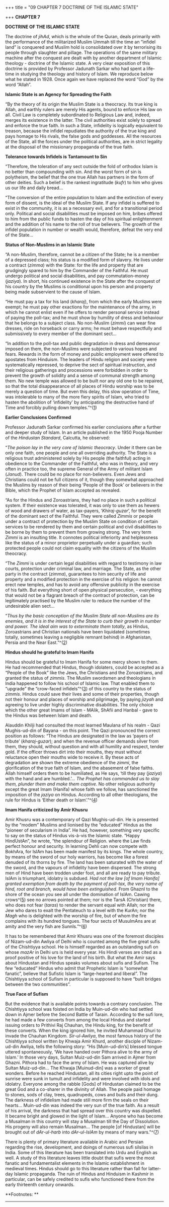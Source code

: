 +++
title = "09 CHAPTER 7 DOCTRINE OF THE ISLAMIC STATE"

+++
**CHAPTER 7**

**DOCTRINE OF THE ISLAMIC STATE**

The doctrine of *jihAd*, which is the whole of the Quran, deals primarily with the performance of the militarized Muslim Ummah till the time an “infidel land” is conquered and Muslim hold is consolidated over it by terrorising its people through slaughter and pillage.  The operations of the same military machine after the conquest are dealt with by another department of Islamic theology - doctrine of the Islamic state.  A very clear exposition of this doctrine is provided by Professor Jadunath Sarkar who had spent a life-time in studying the theology and history of Islam.  We reproduce below what he stated in 1928.  Once again we have replaced the word “God” by the word “Allah”.

**Islamic State is an Agency for Spreading the Faith**

“By the theory of its origin the Muslim State is a theocracy.  Its true king is Allah, and earthly rulers are merely His agents, bound to enforce His law on all.  Civil Law is completely subordinated to Religious Law and, indeed, merges its existence in the latter.  The civil authorities exist solely to spread and enforce the true faith.  In such a State, infidelity is logically equivalent to treason, because the infidel repudiates the authority of the true king and pays homage to His rivals, the false gods and goddesses.  All the resources of the State, all the forces under the political authorities, are in strict legality at the disposal of the missionary propaganda of the true faith.

**Tolerance towards Infidels is Tantamount to Sin**

“Therefore, the toleration of any sect outside the fold of orthodox Islam is no better than compounding with sin.  And the worst form of sin is polytheism, the belief that the one true Allah has partners in the form of other deities.  Such a belief is the rankest ingratitude
(*kufr*) to him who gives us our life and daily bread…

“The conversion of the entire population to Islam and the extinction of every form of dissent, is the ideal of the Muslim State.  If any infidel is suffered to exist in the community, it is as a necessary evil, and for a transitional period only.  Political and social disabilities must be imposed on him, bribes offered to him from the public funds to hasten the day of his spiritual enlightenment and the addition of his name to the roll of true believers.  The growth of the infidel population in number or wealth would, therefore, defeat the very end of the State…

**Status of Non-Muslims in an Islamic State**

“A non-Muslim, therefore, cannot be a citizen of the State; he is a member of a depressed class; his status is a modified form of slavery. 
He lives under a contract (*zimma*) with the State: for the life and property that are grudgingly spared to him by the Commander of the Faithful.  He must undergo political and social disabilities, and pay commutation-money (*jaziya*).  In short, his continued existence in the State after the conquest of his country by the Muslims is conditional upon his person and property being made subservient to the cause of Islam.

“He must pay a tax for his land (*kharaj*), from which the early Muslims were exempt; he must pay other exactions for the maintenance of the army, in which he cannot enlist even if he offers to render personal service instead of paying the poll-tax; and he must show by humility of dress and behaviour that he belongs to a subject class.  No non-Muslim
(*zimmi*) can wear fine dresses, ride on horseback or carry arms; he
must behave respectfully and submissively to every member of the dominant sect…

“In addition to the poll-tax and public degradation in dress and demeanour imposed on them, the non-Muslims were subjected to various hopes and fears.  Rewards in the form of money and public employment were offered to apostates from Hinduism.  The leaders of Hindu religion and society were systematically repressed, to deprive the sect of spiritual instruction, and their religious gatherings and processions were forbidden in order to prevent the growth of solidity and a sense of communal strength among them.  No new temple was allowed to be built nor any old one to be repaired, so that the total disappearance of all places of Hindu worship was to be merely a question of time.  But even this delay, this slow operation of Time, was intolerable to many of the more fiery spirits of Islam, who tried to hasten the abolition of ‘infidelity’ by anticipating the destructive hand of Time and forcibly pulling down temples.”^([1](#1))

**Earlier Conclusions Confirmed**

Professor Jadunath Sarkar confirmed his earlier conclusions after a further and deeper study of Islam.  In an article published in the 1950 Pooja Number of the *Hindustan Standard*, Calcutta, he observed:

“*The poison lay in the very core of Islamic theocracy*.  Under it there can be only one faith, one people and one all overriding authority.  The State is a religious trust administered solely by His people (the faithful) acting in obedience to the Commander of the Faithful, who was in theory, and very often in practice too, the supreme General of the Army of militant Islam (*Janud*).  There could be no place for non-believers.  Even Jews and Christians could not be full citizens of it, though they somewhat approached the Muslims by reason of their being ‘People of the Book’ or believers in the Bible, which the Prophet of Islam accepted as revealed.

“As for the Hindus and Zoroastrians, they had no place in such a political system.  If their existence was tolerated, it was only to use them as hewers of wood and drawers of water, as tax-payers, ‘*Khiraj-guzar*’, for the benefit of the dominant sect of the Faithful. 
They were called *Zimmis* or people under a contract of protection by the Muslim State on condition of certain services to be rendered by them and certain political and civil disabilities to be borne by them to prevent them from growing strong.  The very term *Zimmi* is an insulting title.  It connotes political inferiority and helplessness like the status of a minor proprietor perpetually under a guardian; such protected people could not claim equality with the citizens of the Muslim theocracy.

“The *Zimmi* is under certain legal disabilities with regard to testimony in law courts, protection under criminal law, and marriage. 
The State, as the other party in the contract (*zimma*), guarantees to him security of life and property and a modified protection in the exercise of his religion: he cannot erect new temples, and has to avoid any offensive publicity in the exercise of his faith.  But everything short of open physical persecution, - everything that would not be a flagrant breach of the contract of protection, can be legitimately practised by the Muslim ruler to reduce the number of the undesirable alien sect…

“*Thus by the basic conception of the Muslim State all non-Muslims are its enemies, and it is in the interest of the State to curb their growth in number and power. The ideal aim was to exterminate them totally*, as Hindus, Zoroastrians and Christian nationals have been liquidated
(sometimes totally, sometimes leaving a negligible remnant behind) in
Afghanistan, Persia and the Near East.”^([2](#2))

**Hindus should he grateful to Imam Hanifa**

Hindus should be grateful to Imam Hanifa for some mercy shown to them. 
He had recommended that Hindus, though idolaters, could be accepted as a “People of the Book” like the Jews, the Christians and the Zoroastrians, and granted the status of *zimmis*. The Muslim swordsmen and theologians in India happened to follow his school of Islamic law.  That enabled them to “upgrade” the “crow-faced infidels”^([3](#3)) of this country to the status of *zimmis*.  Hindus could save their lives and some of their properties, though not their honour and places of worship and pilgrimage, by paying *jizyah* and agreeing to live under highly discriminative disabilities.  The only choice which the other great Imams of Islam - MAlik, ShAfii and Hanbal - gave to the Hindus was between Islam and death.

Alauddin Khilji had consulted the most learned Maulana of his realm - Qazi Mughis-ud-din of Bayana - on this point.  The Qazi pronounced the correct position as follows: “The Hindus are designated in the law as ‘payers of tribute’ (*kharaj-guzar*); and when the revenue officer demands silver from them, they should, without question and with all humility and respect, tender gold.  If the officer throws dirt into their mouths, they must without reluctance open their mouths wide to receive it.  By these acts of degradation are shown the extreme obedience of the *zimmi*, the glorification of the true faith of Islam, and the abasement of false faiths.  Allah himself orders them to be humiliated, as He says, ‘till they pay (*jaziya*) with the hand and are humbled.’…  *The Prophet has commanded us to slay them, plunder them and make them captive*.  No other religious authority except the great Imam
(Hanifa) whose faith we follow, has sanctioned the imposition of the
*jaziya* on Hindus. According to all other theologians, the rule for
Hindus is ‘Either death or Islam’.”^([4](#4))

**Imam Hanifa criticized by Amir Khusru**

Amir Khusru was a contemporary of Qazi Mughis-ud-din.  He is presented by the “modem” Muslims and lionised by the “educated” Hindus as the “pioneer of secularism in India”.  He had, however, something very specific to say on the status of Hindus vis-à-vis the Islamic state. 
“Happy HindUstAn”, he wrote, “the splendour of Religion. where the Law finds perfect honour and security.  In learning Dehli can now compete with BokhAra, for IslAm has been made manifest by its kings.  The whole country, by means of the sword of our holy warriors, has become like a forest denuded of its thorns by fire.  The land has been saturated with the water of the sword, and the vapours of infidelity have been dispersed.  The strong men of Hind have been trodden under foot, and all are ready to pay tribute.  IslAm is triumphant, idolatry is subdued. 
*Had not the law \[of Imam Hanifa\] granted exemption from death by the
payment of poll-tax, the very name of hind, root and branch, would have been extinguished*. From GhaznI to the shore of the ocean you see all under the domination of IslAm.  Cawing crows^([5](#5)) see no arrows pointed at them; nor is the TarsA (Christian) there, who does not fear
(*taras*) to render the servant equal with Allah; nor the Jew who dares
to exalt the Pentateuch to a level with the KurAn; nor the *Magh* who is delighted with the worship of fire, but of whom the fire complains with its hundred tongues.  The four sects of MusulmAns are at amity and the very fish are SunnIs.”^([6](#6))

It has to be remembered that Amir Khusru was one of the foremost disciples of Nizam-ud-din Awliya of Delhi who is counted among the five great sufis of the Chishtiyya school.  He is himself regarded as an outstanding sufi on whose *mazAr* in Delhi urs is held every year.  His Hindi verses are cited as a proof positive of his love for the land of his birth.  But what the Amir says about Hindustan and Hindus speaks volumes about sufis and Sufism.  The few “educated” Hindus who admit that Prophetic Islam is “somewhat fanatic”, believe that Sufistic Islam is “large-hearted and liberal”.  The Chishtiyya school of Sufism in particular is supposed to have “built bridges between the two communities”.

**True Face of Sufism**

But the evidence that is available points towards a contrary conclusion.  The Chishtiyya school was foisted on India by Muin-ud-din who had settled down in Ajmer before the Second Battle of Tarain. 
According to the sufi lore, he had made a few converts from among the local Hindus and started issuing orders to Prithivi Raj Chauhan, the Hindu king, for the benefit of these converts.  When the king ignored him, he invited Muhammad Ghuri to invade the Chauhan Kingdom. 
*Sir-ul-Awliya*, the most famous history of the Chishtiyya school
written by Khwaja Amir Khurd, another disciple of Nizam-ud-din Awliya, tells the following story: “His \[Muin-ud-din’s\] blessed tongue uttered spontaneously, ‘We have handed over Pithora alive to the army of Islam.’ In those very days, Sultan Muiz-ud-din Sam arrived in Ajmer from Ghazni.  Pithora had to face the army of Islam.  He was captured alive by Sultan Muiz-ud-din…  The Khwaja \[Muinud-din\] was a worker of great wonders.  Before he reached Hindustan, all its cities right upto the point of sunrise were sunk in tumult and infidelity and were involved with idols and idolatry.  Everyone among the rabble \[Gods\] of Hindustan claimed to be the great God and a co-sharer in the divinity of Allah.  The people paid homage to stones, sods of clay, trees, quadrupeds, cows and bulls and their dung.  The darkness of infidelism had made still more firm the seals on their hearts…  Muin-ud-din was indeed the very sun of the true faith.  As a result of his arrival, the darkness that had spread over this country was dispelled.  It became bright and glowed in the light of Islam... Anyone who has become a Musalman in this country will stay a Musalman till the Day of Dissolution.  His progeny will also remain Musalman… The people \[of Hindustan\] will be brought out of *dAr-ul-harb* into *dAr-ul-IslAm* by means of many wars."^([7](#7))

There is plenty of primary literature available in Arabic and Persian regarding the rise, development, and doings of numerous sufi silsilas in India.  Some of this literature has been translated into Urdu and English as well.  A study of this literature leaves little doubt that sufis were the most fanatic and fundamentalist elements in the Islamic establishment in medieval times.  Hindus should go to this literature rather than fall for latter-day Islamic propaganda.  The ruin of Hindus and Hinduism in Kashmir in particular, can be safely credited to sufis who functioned there from the early thirteenth century onwards.  
 

**Footnotes: **  
 

------------------------------------------------------------------------


